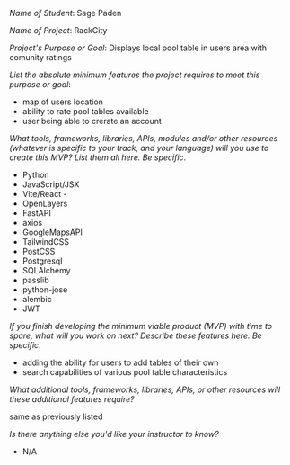 _Name of Student_: Sage Paden

_Name of Project_: RackCity

_Project's Purpose or Goal_: Displays local pool table in users area with comunity ratings

_List the absolute minimum features the project requires to meet this purpose or goal_: 

* map of users location
* ability to rate pool tables available
* user being able to crerate an account

_What tools, frameworks, libraries, APIs, modules and/or other resources (whatever is specific to your track, and your language) will you use to create this MVP? List them all here. Be specific_. 

* Python
* JavaScript/JSX
* Vite/React - 
* OpenLayers
* FastAPI
* axios
* GoogleMapsAPI
* TailwindCSS
* PostCSS
* Postgresql
* SQLAlchemy
* passlib
* python-jose
* alembic
* JWT


_If you finish developing the minimum viable product (MVP) with time to spare, what will you work on next? Describe these features here: Be specific_. 

* adding the ability for users to add tables of their own
* search capabilities of various pool table characteristics

_What additional tools, frameworks, libraries, APIs, or other resources will these additional features require?_ 

same as previously listed

_Is there anything else you'd like your instructor to know?_ 

* N/A